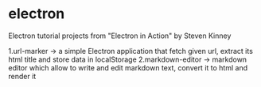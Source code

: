 # electron

Electron tutorial projects from "Electron in Action" by Steven Kinney

1.url-marker -> a simple Electron application that fetch given url, extract its html title and store data in localStorage
2.markdown-editor -> markdown editor which allow to write and edit markdown text, convert it to html and render it
